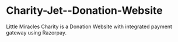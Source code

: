 # Charity-Jet--Donation-Website
Little Miracles Charity is a Donation Website with integrated payment gateway using Razorpay. 
